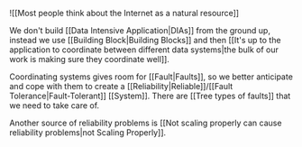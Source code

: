 ![[Most people think about the Internet as a natural resource]]

We don't build [[Data Intensive Application|DIAs]] from the ground up, instead we use [[Building Block|Building Blocks]] and then [[It's up to the application to coordinate between different data systems|the bulk of our work is making sure they coordinate well]].

Coordinating systems gives room for [[Fault|Faults]], so we better anticipate and cope with them to create a [[Reliability|Reliable]]/[[Fault Tolerance|Fault-Tolerant]] [[System]]. There are [[Tree types of faults]] that we need to take care of.

Another source of reliability problems is [[Not scaling properly can cause reliability problems|not Scaling Properly]].